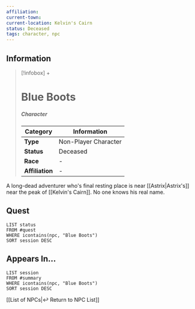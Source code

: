```yaml
---
affiliation:
current-town: 
current-location: Kelvin's Cairn
status: Deceased
tags: character, npc
---
```


## Information
> [!infobox] +
> # Blue Boots
> ##### Character
> | Category | Information |
> | ---- | ---- |
> | **Type** | Non-Player Character |
> | **Status** | Deceased |
> | **Race** | - |
> | **Affiliation** | - |

A long-dead adventurer who's final resting place is near [[Astrix|Astrix's]] near the peak of [[Kelvin's Cairn]]. No one knows his real name.

## Quest

```dataview
LIST status
FROM #quest 
WHERE icontains(npc, "Blue Boots")
SORT session DESC
```

## Appears In...
```dataview
LIST session
FROM #summary
WHERE icontains(npc, "Blue Boots")
SORT session DESC
```

[[List of NPCs|↩️ Return to NPC List]]